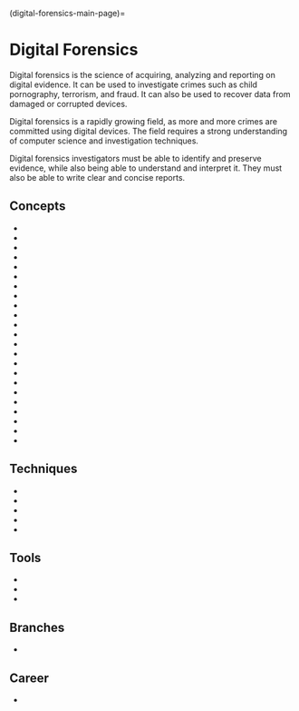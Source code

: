 (digital-forensics-main-page)=
# Digital Forensics

Digital forensics is the science of acquiring, analyzing and reporting on digital evidence. It can be used to investigate crimes such as child pornography, terrorism, and fraud. It can also be used to recover data from damaged or corrupted devices.

Digital forensics is a rapidly growing field, as more and more crimes are committed using digital devices. The field requires a strong understanding of computer science and investigation techniques.

Digital forensics investigators must be able to identify and preserve evidence, while also being able to understand and interpret it. They must also be able to write clear and concise reports.


## Concepts


* [](get-the-evidence-you-need-with-forensic-images)
* [](endian-systems-explained-little-endian-vs-big-endian)
* [](timestamp-format-in-windows-linux-mac-os)
* [](file-magic-numbers-the-easy-way-to-identify-file-extensions)
* [](providing-clarity-in-the-face-of-adversity-digital-forensics-reports)
* [](discover-the-truth-with-memory-forensics)
* [](uncover-crucial-information-within-memory-dumps)
* [](windows-hibernation-files-in-digital-forensics)
* [](importance-of-timelines-in-a-forensic-investigation)
* [](get-the-most-out-of-the-windows-registry-in-your-digital-forensic-investigations)
* [](windows-volume-shadow-copies-in-digital-forensics)
* [](forensic-importance-of-windows-file-management)
* [](windows-file-system-journal-in-digital-forensics)
* [](windows-event-logs-in-digital-forensics)
* [](windows-scheduled-tasks-in-digital-forensics)
* [](windows-shellbags-in-digital-forensics)
* [](windows-ntfs-file-attributes-for-digital-forensics)
* [](significance-of-windows-alternate-data-streams-in-dfir)
* [](digital-forensics-hashing-for-data-integrity)
* [](a-gentle-introduction-to-digital-forensics-on-linux)
* [](a-note-on-linux-directory-structure-for-dfir)
* [](getting-started-with-linux-forensics)
* [](search-seize-preserve-digital-evidence)
  

## Techniques

* [](windows-file-system-tunneling-in-digital-forensics)
* [](windows-prefetch-files-may-be-the-answer-to-your-investigation)
* [](performing-digital-forensics-on-a-windows-machine)
* [](windows-recycle-bin-forensics-dumpster-diving-for-evidence)
* [](collecting-linux-system-information-for-dfir)


## Tools
* [](build-your-own-digital-forensics-lab-at-home)
* [](make-memory-forensics-easier-with-volatility-profiles)
* [](the-strings-tool-extracting-text-for-digital-forensics)
  
## Branches

* [](web-browser-forensics-uncovering-the-hidden-evidence-in-your-browser)

## Career
* [](a-day-in-the-life-of-a-digital-forensic-investigator)
